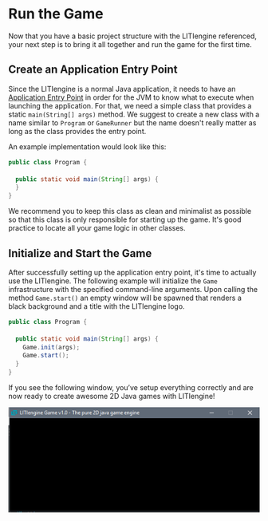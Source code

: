 # Run the Game

Now that you have a basic project structure with the LITIengine referenced, your next step is to bring it all together and run the game for the first time.

## Create an Application Entry Point

Since the LITIengine is a normal Java application, it needs to have an [Application Entry Point](https://docs.oracle.com/javase/tutorial/deployment/jar/appman.html) in order for the JVM to know what to execute when launching the application. For that, we need a simple class that provides a static `main(String[] args)` method. We suggest to create a new class with a name similar to `Program` or `GameRunner` but the name doesn't really matter as long as the class provides the entry point.

An example implementation would look like this:

```java
public class Program {

  public static void main(String[] args) {
  }
}
```

We recommend you to keep this class as clean and minimalist as possible so that this class is only responsible for starting up the game. It's good practice to locate all your game logic in other classes.

## Initialize and Start the Game

After successfully setting up the application entry point, it's time to actually use the LITIengine. The following example will initialize the `Game` infrastructure with the specified command-line arguments. Upon calling the method `Game.start()` an empty window will be spawned that renders a black background and a title with the LITIengine logo.

```java
public class Program {

  public static void main(String[] args) {
    Game.init(args);
    Game.start();
  }
}
```

If you see the following window, you’ve setup everything correctly and are now ready to create awesome 2D Java games with LITIengine!

![Empty LITIengine Window](../../.gitbook/assets/empty-litiengine-window.png)

